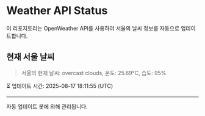 
# Weather API Status

이 리포지토리는 OpenWeather API를 사용하여 서울의 날씨 정보를 자동으로 업데이트합니다.

## 현재 서울 날씨
> 서울의 현재 날씨: overcast clouds, 온도: 25.69°C, 습도: 95%

⏳ 업데이트 시간: 2025-08-17 18:11:55 (UTC)

---
자동 업데이트 봇에 의해 관리됩니다.
